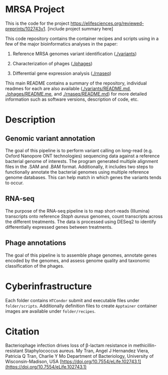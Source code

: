 # MRSA Project

This is the code for the project https://elifesciences.org/reviewed-preprints/102743v1.
[include project summary here]

This code repository contains the container recipes and scripts using in a few of the major bioinformatics analyses in the paper:
1. Reference MRSA genomes variant identification ([./variants](./variants))
2. Characterization of phages ([./phages](./phages))

3. Differential gene expression analysis ([./rnaseq](./rnaseq))


This main README contains a summary of the repository, individual readmes for each are also available ([./variants/README.md](./variants/README.md), [./phages/README.me](./phages/README.md), and [./rnaseq/README.md](./rnaseq/README.md)) for more detailed information such as software versions, description of code, etc.

# Description

## Genomic variant annotation

The goal of this pipeline is to perform variant calling on long-read (e.g. Oxford Nanopore ONT technologies) sequencing data against a reference bacterial genome of interests. The program generated multiple alignment files in the .SAM and .BAM format. Additionally, it includes two steps to functionally annotate the bacterial genomes using multiple reference genome databases. This can help match in which genes the variants tends to occur.

## RNA-seq

The purpose of the RNA-seq pipeline is to map short-reads (Illumina) transcripts onto reference *Staph aureus* genomes, count transcripts across the different treatments. The data is processed using DESeq2 to identify differentially expressed genes between treatments.

## Phage annotations

The goal of this pipeline is to assemble phage genomes, annotate genes encoded by the genomes, and assess genome quality and taxonomic classification of the phages. 

# Cyberinfrastructure

Each folder contains `HTCondor` submit and executable files under `folder/scripts`. Additionally definition files to create `Apptainer` container images are available under `folder/recipes`.

# Citation

Bacteriophage infection drives loss of β-lactam resistance in methicillin-resistant Staphylococcus aureus. 
My Tran, Angel J Hernandez Viera, Patricia Q Tran, Charlie Y Mo
Department of Bacteriology, University of Wisconsin-Madison, USA
[https://doi.org/10.7554/eLife.102743.1](https://doi.org/10.7554/eLife.102743.1)

